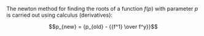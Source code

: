 
The newton method for finding the roots of a function $f(p)$ with parameter $p$ is carried out using calculus (derivatives):
```math
p_{new} = {p_{old} - {{f^1} \over f^y}}
```
